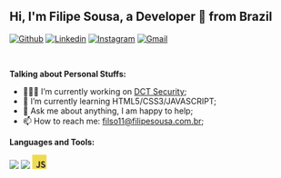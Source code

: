 <!-- Your title -->
## Hi, I'm Filipe Sousa, a Developer 🚀 from Brazil

<!-- Your badges
You can use the website to generate badges: https://shields.io/
-->

[![Github](https://img.shields.io/badge/-Github-000?style=flat&logo=Github&logoColor=white)](https://github.com/filso11)
[![Linkedin](https://img.shields.io/badge/-LinkedIn-blue?style=flat&logo=Linkedin&logoColor=white)](https://www.linkedin.com/in/fili-pe//)
[![Instagram](https://img.shields.io/badge/-Instagram-c13584?style=flat&labelColor=c13584&logo=instagram&logoColor=white)](https://www.instagram.com/filipe.sousa__/)
[![Gmail](https://img.shields.io/badge/-Gmail-c14438?style=flat&logo=Gmail&logoColor=white)](mailto:filipe.luucas@gmail.com)

&nbsp;

<!-- Talking about you -->
**Talking about Personal Stuffs:**

- 👨🏽‍💻 I’m currently working on [DCT Security](https://dctsecurity.com.br/);
- 🌱 I’m currently learning HTML5/CSS3/JAVASCRIPT;
- 💬 Ask me about anything, I am happy to help;
- 📫 How to reach me: filso11@filipesousa.com.br;

**Languages and Tools:**
  <!-- Your languages and tools. Be careful with the alignment. 
  You can use this sites to get logos: https://www.vectorlogo.zone or https://githubusercontent.com/
  -->
  <code><img width="5%" src="https://www.vectorlogo.zone/logos/w3_html5/w3_html5-icon.svg"></code>
  <code><img width="5%" src="https://www.vectorlogo.zone/logos/w3_css/w3_css-icon.svg"></code>
  <code><img width="5%" src="https://raw.githubusercontent.com/github/explore/master/topics/javascript/javascript.png"></code>
